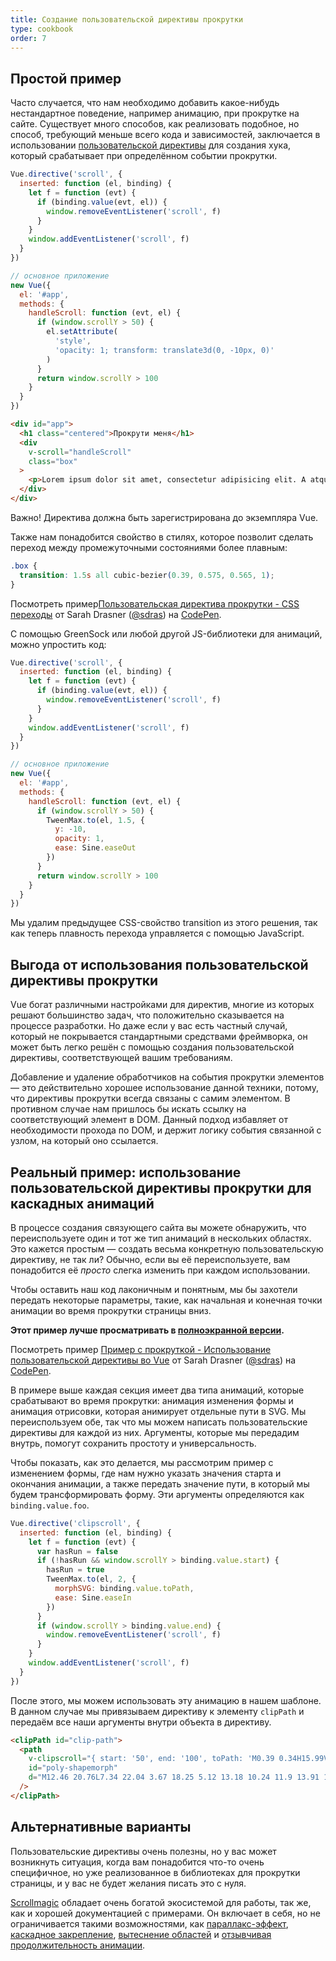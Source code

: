 ```yaml
---
title: Создание пользовательской директивы прокрутки
type: cookbook
order: 7
---
```


## Простой пример

Часто случается, что нам необходимо добавить какое-нибудь нестандартное поведение, например анимацию, при прокрутке на сайте. Существует много способов, как реализовать подобное, но способ, требующий меньше всего кода и зависимостей, заключается в использовании [пользовательской директивы](../guide/custom-directive.html) для создания хука, который срабатывает при определённом событии прокрутки.
```js
Vue.directive('scroll', {
  inserted: function (el, binding) {
    let f = function (evt) {
      if (binding.value(evt, el)) {
        window.removeEventListener('scroll', f)
      }
    }
    window.addEventListener('scroll', f)
  }
})

// основное приложение
new Vue({
  el: '#app',
  methods: {
    handleScroll: function (evt, el) {
      if (window.scrollY > 50) {
        el.setAttribute(
          'style',
          'opacity: 1; transform: translate3d(0, -10px, 0)'
        )
      }
      return window.scrollY > 100
    }
  }
})
```

```html
<div id="app">
  <h1 class="centered">Прокрути меня</h1>
  <div
    v-scroll="handleScroll"
    class="box"
  >
    <p>Lorem ipsum dolor sit amet, consectetur adipisicing elit. A atque amet harum aut ab veritatis earum porro praesentium ut corporis. Quasi provident dolorem officia iure fugiat, eius mollitia sequi quisquam.</p>
  </div>
</div>
```

<p class="tip">Важно! Директива должна быть зарегистрирована до экземпляра Vue.</p>

Также нам понадобится свойство в стилях, которое позволит сделать переход между промежуточными состояниями более плавным:

```css
.box {
  transition: 1.5s all cubic-bezier(0.39, 0.575, 0.565, 1);
}
```

<p data-height="450" data-theme-id="5162" data-slug-hash="983220ed949ac670dff96bdcaf9d3338" data-default-tab="result" data-user="sdras" data-embed-version="2" data-pen-title="Пользовательская директива прокрутки - CSS переходы" class="codepen">Посмотреть пример<a href="https://codepen.io/sdras/pen/983220ed949ac670dff96bdcaf9d3338/">Пользовательская директива прокрутки - CSS переходы</a> от Sarah Drasner (<a href="https://codepen.io/sdras">@sdras</a>) на <a href="https://codepen.io">CodePen</a>.</p>
<script async src="https://static.codepen.io/assets/embed/ei.js"></script>

С помощью GreenSock или любой другой JS-библиотеки для анимаций, можно упростить код:

```js
Vue.directive('scroll', {
  inserted: function (el, binding) {
    let f = function (evt) {
      if (binding.value(evt, el)) {
        window.removeEventListener('scroll', f)
      }
    }
    window.addEventListener('scroll', f)
  }
})

// основное приложение
new Vue({
  el: '#app',
  methods: {
    handleScroll: function (evt, el) {
      if (window.scrollY > 50) {
        TweenMax.to(el, 1.5, {
          y: -10,
          opacity: 1,
          ease: Sine.easeOut
        })
      }
      return window.scrollY > 100
    }
  }
})
```

Мы удалим предыдущее CSS-свойство transition из этого решения, так как теперь плавность перехода управляется с помощью JavaScript.

## Выгода от использования пользовательской директивы прокрутки

Vue богат различными настройками для директив, многие из которых решают большинство задач, что положительно сказывается на процессе разработки. Но даже если у вас есть частный случай, который не покрывается стандартными средствами фреймворка, он может быть легко решён с помощью создания пользовательской директивы, соответствующей вашим требованиям.

Добавление и удаление обработчиков на события прокрутки элементов — это действительно хорошее использование данной техники, потому, что директивы прокрутки всегда связаны с самим элементом. В противном случае нам пришлось бы искать ссылку на соответствующий элемент в DOM. Данный подход избавляет от необходимости прохода по DOM, и держит логику события связанной с узлом, на который оно ссылается.

## Реальный пример: использование пользовательской директивы прокрутки для каскадных анимаций

В процессе создания связующего сайта вы можете обнаружить, что переиспользуете один и тот же тип анимаций в нескольких областях.
Это кажется простым — создать весьма конкретную пользовательскую директиву, не так ли? Обычно, если вы её переиспользуете, вам понадобится её _просто_ слегка изменить при каждом использовании.

Чтобы оставить наш код лаконичным и понятным, мы бы захотели передать некоторые параметры, такие, как начальная и конечная точки анимации во время прокрутки страницы вниз.

**Этот пример лучше просматривать в [полноэкранной версии](https://s.codepen.io/sdras/debug/078c19f5b3ed7f7d28584da450296cd0).**

<p data-height="500" data-theme-id="5162" data-slug-hash="c8c55e3e0bba997350551dd747119100" data-default-tab="result" data-user="sdras" data-embed-version="2" data-pen-title="Пример с прокруткой - Использование пользовательской директивы во Vue" class="codepen">Посмотреть пример <a href="https://codepen.io/sdras/pen/c8c55e3e0bba997350551dd747119100/">Пример с прокруткой - Использование пользовательской директивы во Vue</a> от Sarah Drasner (<a href="https://codepen.io/sdras">@sdras</a>) на <a href="https://codepen.io">CodePen</a>.</p>
<script async src="https://static.codepen.io/assets/embed/ei.js"></script>

В примере выше каждая секция имеет два типа анимаций, которые срабатывают во время прокрутки: анимация изменения формы и анимация отрисовки, которая анимирует отдельные пути в SVG. Мы переиспользуем обе, так что мы можем написать пользовательские директивы для каждой из них. Аргументы, которые мы передадим внутрь, помогут сохранить простоту и универсальность.

Чтобы показать, как это делается, мы рассмотрим пример с изменением формы, где нам нужно указать значения старта и окончания анимации, а также передать значение пути, в который мы будем трансформировать форму. Эти аргументы определяются как `binding.value.foo`.

```js
Vue.directive('clipscroll', {
  inserted: function (el, binding) {
    let f = function (evt) {
      var hasRun = false
      if (!hasRun && window.scrollY > binding.value.start) {
        hasRun = true
        TweenMax.to(el, 2, {
          morphSVG: binding.value.toPath,
          ease: Sine.easeIn
        })
      }
      if (window.scrollY > binding.value.end) {
        window.removeEventListener('scroll', f)
      }
    }
    window.addEventListener('scroll', f)
  }
})
```

После этого, мы можем использовать эту анимацию в нашем шаблоне. В данном случае мы привязываем директиву к элементу `clipPath` и передаём все наши аргументы внутри объекта в директиву.

```html
<clipPath id="clip-path">
  <path
    v-clipscroll="{ start: '50', end: '100', toPath: 'M0.39 0.34H15.99V22.44H0.39z' }"
    id="poly-shapemorph"
    d="M12.46 20.76L7.34 22.04 3.67 18.25 5.12 13.18 10.24 11.9 13.91 15.69 12.46 20.76z"
  />
</clipPath>
```

## Альтернативные варианты

Пользовательские директивы очень полезны, но у вас может возникнуть ситуация, когда вам понадобится что-то очень специфичное, но уже реализованное в библиотеках для прокрутки страницы, и у вас не будет желания писать это с нуля.

[Scrollmagic](http://scrollmagic.io/) обладает очень богатой экосистемой для работы, так же, как и хорошей документацией с примерами. Он включает в себя, но не ограничивается такими возможностями, как  [параллакс-эффект](http://scrollmagic.io/examples/advanced/parallax_scrolling.html), [каскадное закрепление](http://scrollmagic.io/examples/expert/cascading_pins.html), [вытеснение областей](http://scrollmagic.io/examples/basic/section_wipes_natural.html) и [отзывчивая продолжительность анимации](http://scrollmagic.io/examples/basic/responsive_duration.html).
